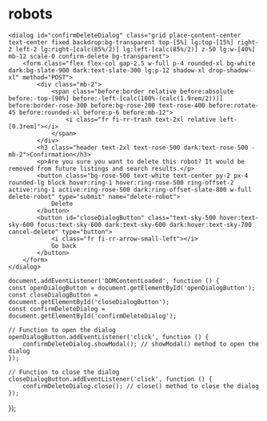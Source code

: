 # robots

 <!-- Dialog -->
    <dialog id="confirmDeleteDialog" class="grid place-content-center text-center fixed backdrop:bg-transparent top-[5%] lg:top-[15%] right-2 left-2 lg:right-[calc(85%/2)] lg:left-[calc(85%/2)] z-50 lg:w-[40%] mb-12 scale-0 confirm-delete bg-transparent">
        <form class="flex flex-col gap-2.5 w-full p-4 rounded-xl bg-white dark:bg-slate-900 dark:text-slate-300 lg:p-12 shadow-xl drop-shadow-xl" method="POST">
            <div class="mb-2">
                <span class="before:border relative before:absolute before:-top-[90%] before:-left-[calc(100%-(calc(1.9rem/2)))] before:border-rose-300 before:bg-rose-200 text-rose-400 before:rotate-45 before:rounded-xl before:p-6 before:mb-12">
                    <i class="fr fi-rr-trash text-2xl relative left-[0.3rem]"></i>
                </span>
            </div>
            <h3 class="header text-2xl text-rose-500 dark:text-rose-500 -mb-2">Confirmation</h3>
            <p>Are you sure you want to delete this robot? It would be removed from future listings and search results.</p>
            <button class="bg-rose-500 text-white text-center py-2 px-4 rounded-lg block hover:ring-1 hover:ring-rose-500 ring-offset-2 active:ring-1 active:ring-rose-500 dark:ring-offset-slate-800 w-full delete-robot" type="submit" name="delete-robot">
                Delete
            </button>
            <button id="closeDialogButton" class="text-sky-500 hover:text-sky-600 focus:text-sky-600 dark:text-sky-600 dark:hover:text-sky-700 cancel-delete" type="button">
                <i class="fr fi-rr-arrow-small-left"></i>
                Go back
            </button>
        </form>
    </dialog>

    document.addEventListener('DOMContentLoaded', function () {
    const openDialogButton = document.getElementById('openDialogButton');
    const closeDialogButton = document.getElementById('closeDialogButton');
    const confirmDeleteDialog = document.getElementById('confirmDeleteDialog');

    // Function to open the dialog
    openDialogButton.addEventListener('click', function () {
        confirmDeleteDialog.showModal(); // showModal() method to open the dialog
    });

    // Function to close the dialog
    closeDialogButton.addEventListener('click', function () {
        confirmDeleteDialog.close(); // close() method to close the dialog
    });
});
